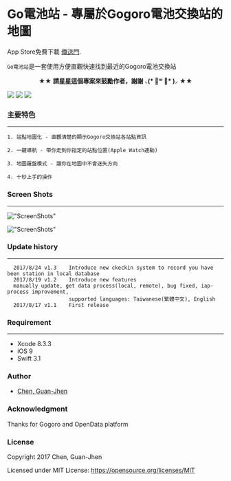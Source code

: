 # Go電池站 - 專屬於Gogoro電池交換站的地圖

App Store免費下載 [傳送門](https://goo.gl/oT9ymK).<p>

`Go電池站`是一套使用方便直觀快速找到最近的Gogoro電池交換站

<p align="center" >★★ <b>請星星這個專案來鼓勵作者，謝謝 ⸜(* ॑꒳ ॑* )⸝</b> ★★</p>

<nobr><img src="https://img.shields.io/badge/platform-ios-lightgrey.svg">
<img src="http://img.shields.io/badge/License-MIT-green.svg?style=flat">
<img src="https://img.shields.io/badge/Swift-3.0-orange.svg?style=flat"></nobr>



### 主要特色
-----------
	1. 站點地圖化 - 直觀清楚的顯示Gogoro交換站各站點資訊
	
	2. 一鍵導航 - 帶你走到你指定的站點位置(Apple Watch連動)
	
	3. 地圖羅盤模式 - 讓你在地圖中不會迷失方向
	
	4. 十秒上手的操作

  
### Screen Shots
-----------
!["ScreenShots"](https://github.com/TerryCK/GogoroBatteryMap/blob/master/Screenshot/demo.png)

!["ScreenShots"](https://github.com/TerryCK/GogoroBatteryMap/blob/master/Screenshot/demo.gif)


### Update history
-----------
      2017/8/24 v1.3	Introduce new ckeckin system to record you have been station in local database
      2017/8/19 v1.2    Introduce new features 
      manually update, get data process(local, remote), bug fixed, iap-process improvement, 
                        supported languages: Taiwanese(繁體中文), English
      2017/8/17 v1.1    First release
      
                       

### Requirement
-----------

- Xcode 8.3.3
- iOS 9
- Swift 3.1


### Author
* [Chen, Guan-Jhen](https://goo.gl/USI7g5)

### Acknowledgment
 Thanks for Gogoro and OpenData platform
 
### License

Copyright 2017 Chen, Guan-Jhen

Licensed under MIT License: https://opensource.org/licenses/MIT
